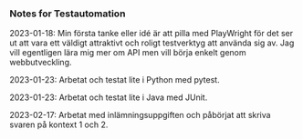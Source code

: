 ### Notes for Testautomation ###
2023-01-18:
Min första tanke eller idé är att pilla med PlayWright för det ser ut att vara ett väldigt attraktivt och roligt testverktyg att använda sig av. Jag vill egentligen lära mig mer om API men vill börja enkelt genom webbutveckling. 

2023-01-23:
Arbetat och testat lite i Python med pytest.  

2023-01-23:
Arbetat och testat lite i Java med JUnit.  

2023-02-17:
Arbetat med inlämningsuppgiften och påbörjat att skriva svaren på kontext 1 och 2. 
